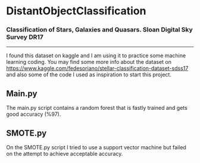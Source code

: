 # DistantObjectClassification
### Classification of Stars, Galaxies and Quasars. Sloan Digital Sky Survey DR17

----

I found this dataset on kaggle and I am using it to practice some machine learning coding. You may find some more info about the dataset on https://www.kaggle.com/fedesoriano/stellar-classification-dataset-sdss17 and also some of the code I used as inspiration to start this project.

## Main.py

The main.py script contains a random forest that is fastly trained and gets good accuracy (%97).

## SMOTE.py

On the SMOTE.py script I tried to use a support vector machine but failed on the attempt to achieve acceptable accuracy. 
